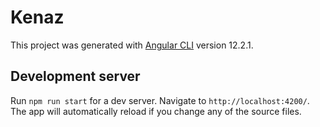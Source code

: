 # Kenaz

This project was generated with [Angular CLI](https://github.com/angular/angular-cli) version 12.2.1.

## Development server

Run `npm run start` for a dev server. Navigate to `http://localhost:4200/`. The app will automatically reload if you change any of the source files.
